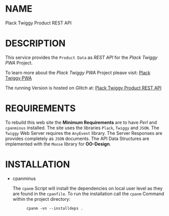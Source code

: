 # NAME

Plack Twiggy Product REST API

# DESCRIPTION

This service provides the `Product Data` as _REST API_ for the _Plack Twiggy PWA_ Project.

To learn more about the _Plack Twiggy PWA_ Project please visit:
[Plack Twiggy PWA](https://github.com/bodo-hugo-barwich/plack-pwa-web)

The running Version is hosted on _Glitch_ at:
[Plack Twiggy Product REST API](https://plack-pwa-api.glitch.me/)

# REQUIREMENTS

To rebuild this web site the **Minimum Requirements** are to have _Perl_ and `cpanminus` installed.
The site uses the libraries `Plack`, `Twiggy` and `JSON`.
The `Twiggy` Web Server requires the `AnyEvent` library.
The Server Responses are provides completely as `JSON` documents.
The API Data Structures are implemented with the `Moose` library for **OO-Design**.

# INSTALLATION

- cpanminus

    The `cpanm` Script will install the dependencies on local user level as they are found in the `cpanfile`.
    To run the installation call the `cpanm` Command within the project directory:

            cpanm -vn --installdeps .
